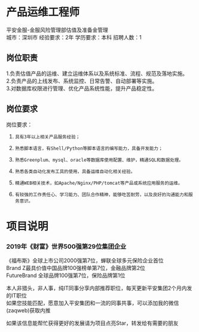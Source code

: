 # 产品运维工程师
平安金服-金服风险管理部估值及准备金管理  
城市：深圳市 经验要求：2年 学历要求：本科  招聘人数：1

## 岗位职责
1.负责估值产品的运维、建立运维体系以及系统标准、流程、规范及落地实施。   
2.负责产品的上线发布、系统监控、日常告警、自动部署等实施。   
3.对数据库权限进行管理、优化产品系统性能，提升产品稳定性。

## 岗位要求
岗位要求：    
1.     具有3年以上相关产品服务经验；   
2.     熟悉脚本语言，有Shell/Python等脚本语言的编写能力，具备开发能力；   
3.     熟悉Greenplum、mysql、oracle等数据库使用配置、维护，精通SQL和数据处理。   
4.     熟悉各类自动化发布工具的使用，具备运维自动化相关经验。   
5.     精通WEB相关技术，如Apache/Nginx/PHP/tomcat等产品或系统应用服务的运维。   
6.     有较强的工作责任心、学习能力、团队合作精神，能够吃苦耐劳，以及良好的沟通能力和服务意识。

# 项目说明

### 2019年《财富》世界500强第29位集团企业
《福布斯》全球上市公司2000强第7位，蝉联全球多元保险企业首位  
Brand Z最具价值中国品牌100强榜单第7位，金融品牌第2位  
FutureBrand 全球品牌100强第7位，保险品牌第1位

本人非猎头，非人事，纯IT同事分享内部推荐职位，每天更新平安集团2个月内发的IT职位  
如果您技能匹配，愿意加入平安集团和一流的同事共事，可以添加我的微信(zaqweb)获取内推 

如果该信息能帮忙获得更好的发展请为项目点亮Star，转发给有需要的朋友




